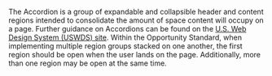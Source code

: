 <!-- Headers start with h5 ##### -->

The Accordion is a group of expandable and collapsible header and content regions intended to consolidate the amount of space content will occupy on a page. Further guidance on Accordions can be found on the <a href="https://designsystem.digital.gov/components/accordion/" target="_blank" rel="noopener nofollow">U.S. Web Design System (USWDS) site</a>. Within the Opportunity Standard, when implementing multiple region groups stacked on one another, the first region should be open when the user lands on the page. Additionally, more than one region may be open at the same time.
